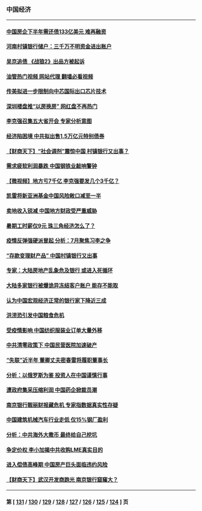 ### 中国经济
---
#### [中国房企下半年需还债133亿美元 难再融资](../../pages/ncid283/n13776986.md?07092045) 
#### [河南村镇银行储户：三千万不明资金进出账户](../../pages/ncid283/n13776876.md?07092045) 
#### [吴京追债 《战狼2》出品方被起诉](../../pages/ncid283/n13776671.md?07092045) 
#### [油管热门视频 网站代理 翻墙必看视频](http://209.222.30.114:81/youtube.html?07092045)
#### [传美拟进一步限制向中芯国际出口芯片技术](../../pages/ncid283/n13776630.md?07092045) 
#### [深圳楼盘推“以房换房” 网红盘不再热门](../../pages/ncid283/n13776157.md?07092045) 
#### [李克强召集五大省开会 专家分析意图](../../pages/ncid283/n13776215.md?07092045) 
#### [经济陷困境 中共拟出售1.5万亿元特别债券](../../pages/ncid283/n13776080.md?07092045) 
#### [【财商天下】“社会调剂”震惊中国 村镇银行又出事？](../../pages/ncid283/n13775860.md?07092045) 
#### [需求疲软利润暴跌 中国钢铁业敲响警钟](../../pages/ncid283/n13775851.md?07092045) 
#### [【微视频】地方亏7千亿 李克强要发几个3千亿？](../../pages/ncid283/n13775772.md?07092045) 
#### [凯雷将新亚洲基金中国风险敞口减至一半](../../pages/ncid283/n13775841.md?07092045) 
#### [卖地收入锐减 中国地方财政受严重威胁](../../pages/ncid283/n13775526.md?07092045) 
#### [暑期工时薪仅9元 珠三角经济怎么了？](../../pages/ncid283/n13775457.md?07092045) 
#### [疫情反弹强硬派冒起 分析：7月聚焦习李之争](../../pages/ncid283/n13775277.md?07092045) 
#### [“存款变理财产品” 中国村镇银行又出事](../../pages/ncid283/n13775146.md?07092045) 
#### [专家：大陆房地产乱象危及银行 或进入死循环](../../pages/ncid283/n13774859.md?07092045) 
#### [大陆多家银行被爆诡异冻结客户账户 能存不能取](../../pages/ncid283/n13774960.md?07092045) 
#### [认为中国宏观经济正常的银行家下降近三成](../../pages/ncid283/n13775169.md?07092045) 
#### [洪涝恐引发中国粮食危机](../../pages/ncid283/n13775159.md?07092045) 
#### [受疫情影响 中国纺织服装业订单大量外移](../../pages/ncid283/n13775107.md?07092045) 
#### [中共清零政策下 中国民营医院加速破产](../../pages/ncid283/n13774881.md?07092045) 
#### [“失联”近半年 董卿丈夫密春雷将履职董事长](../../pages/ncid283/n13775013.md?07092045) 
#### [分析：以俄罗斯为鉴 投资人在中国谨慎行事](../../pages/ncid283/n13774847.md?07092045) 
#### [遭政府集采压缩利润 中国药企掀裁员潮](../../pages/ncid283/n13774969.md?07092045) 
#### [南京银行靓丽财报藏危机 专家指数据真实性存疑](../../pages/ncid283/n13774943.md?07092045) 
#### [中国建筑机械汽车行业走低 仅15%钢厂盈利](../../pages/ncid283/n13774515.md?07092045) 
#### [分析：中共海外大撒币 最终给自己挖坑](../../pages/ncid283/n13774335.md?07092045) 
#### [争定价权 李小加揭中共收购LME真实目的](../../pages/ncid283/n13774609.md?07092045) 
#### [进入偿债高峰期 中国房产巨头面临违约风险](../../pages/ncid283/n13774314.md?07092045) 
#### [【财商天下】武汉开发商跑光 南京银行窟窿大？](../../pages/ncid283/n13774272.md?07092045) 

---
#### 第 [ [131](./131.md?07092045) / [130](./130.md?07092045) / [129](./129.md?07092045) / [128](./128.md?07092045) / [127](./127.md?07092045) / [126](./126.md?07092045) / [125](./125.md?07092045) / [124](./124.md?07092045) ] 页
